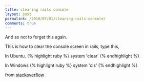 ```yaml
---
title: clearing rails console
layout: post
permalink: /2010/07/01/clearing-rails-console/
comments: true
---
```

And so not to forget this again.
  
This is how to clear the console screen in rails, type this,
  
In Ubuntu,
{% highlight ruby %}
system 'clear'
{% endhighlight %}

In Windows
{% highlight ruby %}
system 'cls'
{% endhighlight %}

from [stackoverflow](http://stackoverflow.com/questions/116593/how-do-you-clear-the-irb-console)